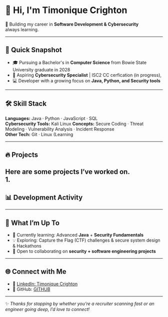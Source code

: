 # 👋 Hi, I'm Timonique Crighton  

🚀 Building my career in **Software Development & Cybersecurity**  
always learning.  

---

## 🌟 Quick Snapshot
- 🎓 Pursuing a Bachelor's in **Computer Science** from Bowie State University graduate in 2028
- 🔐 Aspiring **Cybersecurity Specialist** | ISC2 CC cerfication (in progress), 
- 💻 Developer with a growing focus on **Java, Python, and Security tools**  

---

## 🛠️ Skill Stack  

**Languages:** Java · Python · JavaScript · SQL  
**Cybersecurity Tools:** Kali Linux 
**Concepts:** Secure Coding · Threat Modeling · Vulnerability Analysis · Incident Response  
**Other Tech:** Git · Linux (Learning  

---

## 🔥 Projects  

Here are some projects I’ve worked on.  
1. 
---

## 📊 Development Activity  

---

## 🎯 What I’m Up To
- 🌱 Currently learning: Advanced **Java** + **Security Fundamentals**  
- 💡 Exploring: Capture the Flag (CTF) challenges & secure system design & Hackathons 
- 🤝 Open to collaborating on **security + software engineering projects**  

---

## 🌐 Connect with Me    
- 💼 [LinkedIn: Timonique Crighton](https://www.linkedin.com/in/timonique-crighton-90475922a/)  
- 🐙 GitHub: [GITHUB](https://github.com/TimCri)  

---

✨ *Thanks for stopping by whether you’re a recruiter scanning fast or an engineer going deep, I’d love to connect!*  

